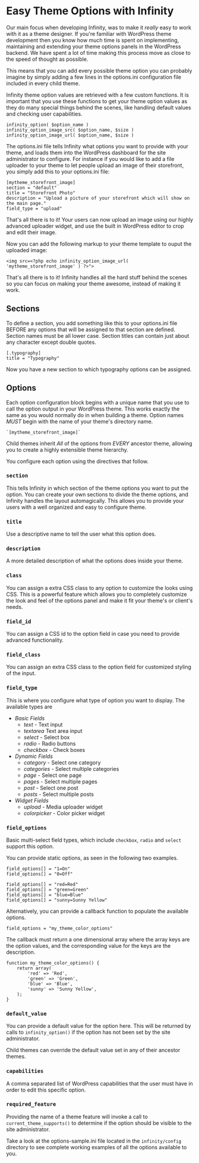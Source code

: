 # Easy Theme Options with Infinity

Our main focus when developing Infinity, was to make it *really* easy to work with
it as a theme designer. If you're familiar with WordPress theme development then you
know how much time is spent on implementing, maintaining and extending your theme
options panels in the WordPress backend. We have spent a lot of time making this
process move as close to the speed of thought as possible.

This means that you can add every possible theme option you can probably imagine by
simply adding a few lines in the options.ini configuration file included in every child theme.

Infinity theme option values are retrieved with a few custom functions. It is important that
you use these functions to get your theme option values as they do many special things behind
the scenes, like handling default values and checking user capabilities.

	infinity_option( $option_name )
	infinity_option_image_src( $option_name, $size )
	infinity_option_image_url( $option_name, $size )

The options.ini file tells Infinity what options you want to provide with your theme,
and loads them into the WordPress dashboard for the site administrator to configure.
For instance if you would like to add a file uploader to your theme to let people upload
an image of their storefront, you simply add this to your options.ini file:

	[mytheme_storefront_image]
	section = "default"
	title = "Storefront Photo"
	description = "Upload a picture of your storefront which will show on the main page."
	field_type = "upload"

That's all there is to it! Your users can now upload an image using our highly advanced uploader
widget, and use the built in WordPress editor to crop and edit their image.

Now you can add the following markup to your theme template to ouput
the uploaded image:

	<img src=<?php echo infinity_option_image_url( 'mytheme_storefront_image' ) ?>">

That's all there is to it! Infinity handles all the hard stuff behind the scenes so you
can focus on making your theme awesome, instead of making it work.

## Sections

To define a section, you add something like this to your options.ini file BEFORE any options that
will be assigned to that section are defined. Section names must be all lower case. Section titles
can contain just about any character except double quotes.

	[.typography]
	title = "Typography"

Now you have a new section to which typography options can be assigned.

## Options

Each option configuration block begins with a unique name that you use to call
the option output in your WordPress theme.
This works exactly the same as you would normally do in when building a theme.
Option names _MUST_ begin with the name of your theme's directory name.

	`[mytheme_storefront_image]`

Child themes inherit *All* of the options from *EVERY* ancestor theme, allowing you to
create a highly extensible theme hierarchy.

You configure each option using the directives that follow.

### `section`

This tells Infinity in which section of the theme options you want to put the option.
You can create your own sections to divide the theme options, and Infinity handles the
layout automagically. This allows you to provide your users with a well organized and easy
to configure theme.

### `title`

Use a descriptive name to tell the user what this option does.

### `description`

A more detailed description of what the options does inside your theme.

### `class`

You can assign a extra CSS class to any option to customize the looks using CSS.
This is a powerful feature which allows you to completely customize the look and feel of
the options panel and make it fit your theme's or client's needs.

### `field_id`

You can assign a CSS id to the option field in case you need to provide advanced functionality.

### `field_class`

You can assign an extra CSS class to the option field for customized styling of the input.

### `field_type`

This is where you configure what type of option you want to display. The available types are

* _Basic Fields_
	* _text_ - Text input
	* _textarea_ Text area input
	* _select_ - Select box
	* _radio_ - Radio buttons
	* _checkbox_ - Check boxes
* _Dynamic Fields_
	* _category_ - Select one category
	* _categories_ - Select multiple categories
	* _page_ - Select one page
	* _pages_ - Select multiple pages
	* _post_ - Select one post
	* _posts_ - Select multiple posts
* _Widget Fields_
	* _upload_ - Media uploader widget
	* _colorpicker_ - Color picker widget

### `field_options`

Basic multi-select field types, which include `checkbox`, `radio` and `select` support this option.

You can provide static options, as seen in the following two examples.

	field_options[] = "1=On"
	field_options[] = "0=Off"

	field_options[] = "red=Red"
	field_options[] = "green=Green"
	field_options[] = "blue=Blue"
	field_options[] = "sunny=Sunny Yellow"

Alternatively, you can provide a callback function to populate the available options.

	field_options = "my_theme_color_options"

The callback must return a one dimensional array where the array keys are the option values,
and the corresponding value for the keys are the description.

	function my_theme_color_options() {
		return array(
			'red' => 'Red',
			'green' => 'Green',
			'blue' => 'Blue',
			'sunny' => 'Sunny Yellow',
		);
	}

### `default_value`

You can provide a default value for the option here. This will be returned by calls to
`infinity_option()` if the option has not been set by the site administrator.

Child themes can override the default value set in any of their ancestor themes.

### `capabilities`

A comma separated list of WordPress capabilities that the user must have in order to edit
this specific option.

### `required_feature`

Providing the name of a theme feature will invoke a call to `current_theme_supports()`
to determine if the option should be visible to the site administrator.

Take a look at the options-sample.ini file located in the `infinity/config` directory
to see complete working examples of all the options available to you.